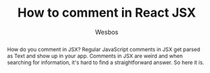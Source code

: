 ---
sections: [reactjs]
link: http://wesbos.com/react-jsx-comments/
title: "How to comment in React JSX"
author: "Wesbos"
publishedAt: 2015-08-25T00:00:00.000Z
type: [article]
topics: [jsx]
suggestedBy: [andreamangano]
createdAt: 2018-03-09T01:07:06.173Z
reference: aHR0cDovL3dlc2Jvcy5jb20vcmVhY3QtanN4LWNvbW1lbnRzLw
slug: how-to-comment-in-react-jsx-by-wesbos
abstract: "How do you comment in JSX? Regular JavaScript comments in JSX get parsed as Text and show up in your app. Comments in JSX are weird and when searching for information, it's hard to find a straightforward answer. So here it is."
---